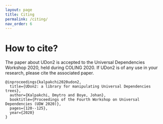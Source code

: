 ```yaml
---
layout: page
title: Citing
permalink: /citing/
nav_order: 6
---
```


# How to cite?
The paper about UDon2 is accepted to the Universal Dependencies Workshop 2020, held during COLING 2020. If UDon2 is of any use in your research, please cite the associated paper.

```
@inproceedings{kalpakchi2020udon2,
  title={UDon2: a library for manipulating Universal Dependencies trees},
  author={Kalpakchi, Dmytro and Boye, Johan},
  booktitle={Proceedings of the Fourth Workshop on Universal Dependencies (UDW 2020)},
  pages={120--125},
  year={2020}
}
```
